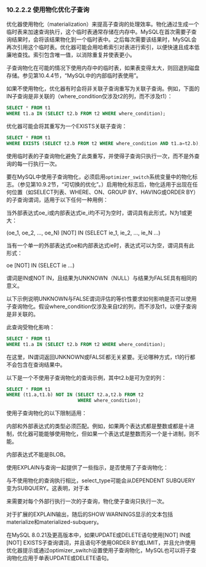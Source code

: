 ### 10.2.2.2 使用物化优化子查询

优化器使用物化（materialization）来提高子查询的处理效率。物化通过生成一个临时表来加速查询执行，这个临时表通常存储在内存中。MySQL在首次需要子查询结果时，会将该结果物化到一个临时表中。之后每次需要该结果时，MySQL会再次引用这个临时表。优化器可能会用哈希索引对表进行索引，以便快速且成本低廉地查找。索引包含唯一值，以消除重复并使表更小。

子查询物化在可能的情况下使用内存中的临时表，如果表变得太大，则回退到磁盘存储。参见第10.4.4节，“MySQL中的内部临时表使用”。

如果不使用物化，优化器有时会将非关联子查询重写为关联子查询。例如，下面的IN子查询是非关联的（where_condition仅涉及t2的列，而不涉及t1）：

```sql
SELECT * FROM t1
WHERE t1.a IN (SELECT t2.b FROM t2 WHERE where_condition);
```

优化器可能会将其重写为一个EXISTS关联子查询：

```sql
SELECT * FROM t1
WHERE EXISTS (SELECT t2.b FROM t2 WHERE where_condition AND t1.a=t2.b);
```

使用临时表的子查询物化避免了此类重写，并使得子查询只执行一次，而不是外查询的每一行执行一次。

要在MySQL中使用子查询物化，必须启用`optimizer_switch`系统变量中的物化标志。（参见第10.9.2节，“可切换的优化”。）启用物化标志后，物化适用于出现在任何位置（如SELECT列表、WHERE、ON、GROUP BY、HAVING或ORDER BY）的子查询谓词，适用于以下任何一种用例：

当外部表达式oe_i或内部表达式ie_i均不可为空时，谓词具有此形式，N为1或更大：

(oe_1, oe_2, ..., oe_N) [NOT] IN (SELECT ie_1, ie_2, ..., ie_N ...)

当有一个单一的外部表达式oe和内部表达式ie时，表达式可以为空，谓词具有此形式：

oe [NOT] IN (SELECT ie ...)

谓词是IN或NOT IN，且结果为UNKNOWN（NULL）与结果为FALSE具有相同的意义。

以下示例说明UNKNOWN与FALSE谓词评估的等价性要求如何影响是否可以使用子查询物化。假设where_condition仅涉及来自t2的列，而不涉及t1，以便子查询是非关联的。

此查询受物化影响：

```sql
SELECT * FROM t1
WHERE t1.a IN (SELECT t2.b FROM t2 WHERE where_condition);
```

在这里，IN谓词返回UNKNOWN或FALSE都无关紧要。无论哪种方式，t1的行都不会包含在查询结果中。

以下是一个不使用子查询物化的查询示例，其中t2.b是可为空的列：

```sql
SELECT * FROM t1
WHERE (t1.a,t1.b) NOT IN (SELECT t2.a,t2.b FROM t2
                          WHERE where_condition);
```

使用子查询物化的以下限制适用：

内部和外部表达式的类型必须匹配。例如，如果两个表达式都是整数或都是十进制，优化器可能能够使用物化，但如果一个表达式是整数而另一个是十进制，则不能。

内部表达式不能是BLOB。

使用EXPLAIN与查询一起提供了一些指示，是否使用了子查询物化：

与不使用物化的查询执行相比，select_type可能会从DEPENDENT SUBQUERY变为SUBQUERY。这表明，对于本

来需要对每个外部行执行一次的子查询，物化使子查询只执行一次。

对于扩展的EXPLAIN输出，随后的SHOW WARNINGS显示的文本包括materialize和materialized-subquery。

在MySQL 8.0.21及更高版本中，如果UPDATE或DELETE语句使用[NOT] IN或[NOT] EXISTS子查询谓词，并且语句不使用ORDER BY或LIMIT，并且允许使用优化器提示或通过optimizer_switch设置使用子查询物化，MySQL也可以将子查询物化应用于单表UPDATE或DELETE语句。